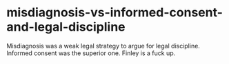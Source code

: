# misdiagnosis-vs-informed-consent-and-legal-discipline
Misdiagnosis was a weak legal strategy to argue for legal discipline. Informed consent was the superior one. Finley is a fuck up.
